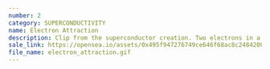 ```yaml
---
number: 2
category: SUPERCONDUCTIVITY
name: Electron Attraction
description: Clip from the superconductor creation. Two electrons in a lattice are attracted by a deformation in the grid.
sale_link: https://opensea.io/assets/0x495f947276749ce646f68ac8c248420045cb7b5e/33519888014026622215935056985381997560394258053764475705380449009247430115428
file_name: electron_attraction.gif
---
```

